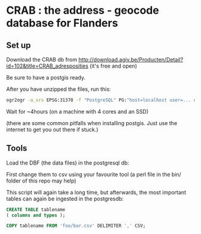 # CRAB : the address - geocode database for Flanders


## Set up

Download the CRAB db from http://download.agiv.be/Producten/Detail?id=102&title=CRAB_adresposities (it's free and open)

Be sure to have a postgis ready.

After you have unzipped the files, run this:

```bash
ogr2ogr -a_srs EPSG:31370 -f "PostgreSQL" PG:"host=localhost user=... dbname=... password=... port=5432" GML/terrobj.gml -overwrite
```

Wait for ~4hours (on a machine with 4 cores and an SSD)

(there are some common pitfalls when installing postgis. Just use the internet to get you out there if stuck.)

## Tools

Load the DBF (the data files) in the postgresql db:

First change them to csv using your favourite tool (a perl file in the bin/ folder of this repo may help)

This script will again take a long time, but afterwards, the most important tables can again be ingested in the postgresdb:

```sql
CREATE TABLE tablename
( columns and types );
```

```sql
COPY tablename FROM 'foo/bar.csv' DELIMITER ',' CSV;
```



